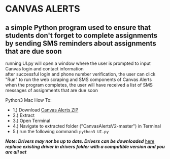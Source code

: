 # CANVAS ALERTS 
## a simple Python program used to ensure that students don't forget to complete assignments by sending SMS reminders about assignments that are due soon

running UI.py will open a window where the user is prompted to input Canvas login and contact information<br/>
after successful login and phone number verification, the user can click "Run" to run the web scraping and SMS components of Canvas Alerts<br/>
when the program completes, the user will have received a list of SMS messages of assignments that are due soon<br/>

Python3 Mac How To: 
 - 1.) Download [Canvas Alerts ZIP](github.com/mb822/CanvasAlertsV2/archive/refs/heads/master.zip) 
 - 2.) Extract
 - 3.) Open Terminal
 - 4.) Navigate to extracted folder ("CanvasAlertsV2-master") in Terminal
 - 5.) run the following command: ```python3 UI.py```
  
***Note: Drivers may not be up to date. Drivers can be downloaded*** [here](https://chromedriver.chromium.org/downloads)<br/>
***replace existing driver in drivers folder with a compatible version and you are all set***
